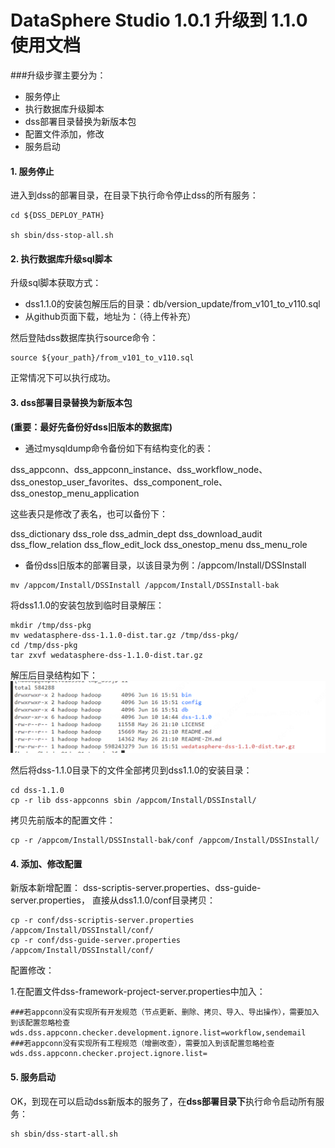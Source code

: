 # DataSphere Studio 1.0.1 升级到 1.1.0 使用文档

###升级步骤主要分为：
- 服务停止
- 执行数据库升级脚本
- dss部署目录替换为新版本包
- 配置文件添加，修改
- 服务启动

#### 1. 服务停止
进入到dss的部署目录，在目录下执行命令停止dss的所有服务：
```shell
cd ${DSS_DEPLOY_PATH}

sh sbin/dss-stop-all.sh
```
#### 2. 执行数据库升级sql脚本

升级sql脚本获取方式：

- dss1.1.0的安装包解压后的目录：db/version_update/from_v101_to_v110.sql
- 从github页面下载，地址为：（待上传补充）

然后登陆dss数据库执行source命令：

```roomsql
source ${your_path}/from_v101_to_v110.sql
```
正常情况下可以执行成功。

#### 3. dss部署目录替换为新版本包

**(重要：最好先备份好dss旧版本的数据库)**

- 通过mysqldump命令备份如下有结构变化的表：

dss_appconn、dss_appconn_instance、dss_workflow_node、dss_onestop_user_favorites、dss_component_role、dss_onestop_menu_application



这些表只是修改了表名，也可以备份下：

dss_dictionary
dss_role 
dss_admin_dept
dss_download_audit 
dss_flow_relation
dss_flow_edit_lock 
dss_onestop_menu 
dss_menu_role

- 备份dss旧版本的部署目录，以该目录为例：/appcom/Install/DSSInstall
```shell
mv /appcom/Install/DSSInstall /appcom/Install/DSSInstall-bak
```

将dss1.1.0的安装包放到临时目录解压：
```shell
mkdir /tmp/dss-pkg
mv wedatasphere-dss-1.1.0-dist.tar.gz /tmp/dss-pkg/
cd /tmp/dss-pkg
tar zxvf wedatasphere-dss-1.1.0-dist.tar.gz
```
解压后目录结构如下：
![img.png](../Images/安装部署/DolphinschedulerAppConn部署/img.png)

然后将dss-1.1.0目录下的文件全部拷贝到dss1.1.0的安装目录：
```shell
cd dss-1.1.0
cp -r lib dss-appconns sbin /appcom/Install/DSSInstall/
```

拷贝先前版本的配置文件：
```shell
cp -r /appcom/Install/DSSInstall-bak/conf /appcom/Install/DSSInstall/
```

#### 4. 添加、修改配置

新版本新增配置： dss-scriptis-server.properties、dss-guide-server.properties，
直接从dss1.1.0/conf目录拷贝：

```shell
cp -r conf/dss-scriptis-server.properties /appcom/Install/DSSInstall/conf/
cp -r conf/dss-guide-server.properties /appcom/Install/DSSInstall/conf/
```

配置修改：

1.在配置文件dss-framework-project-server.properties中加入：
```properties
###若appconn没有实现所有开发规范（节点更新、删除、拷贝、导入、导出操作），需要加入到该配置忽略检查
wds.dss.appconn.checker.development.ignore.list=workflow,sendemail
###若appconn没有实现所有工程规范（增删改查），需要加入到该配置忽略检查
wds.dss.appconn.checker.project.ignore.list=
```

#### 5. 服务启动
OK，到现在可以启动dss新版本的服务了，在**dss部署目录下**执行命令启动所有服务：

```shell
sh sbin/dss-start-all.sh 
```




